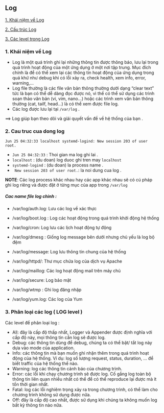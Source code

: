 ## Log

[1. Khái niệm về Log ](h#khainiem-log)

[2. Cấu trúc Log ](#cautruc-log)


[3. Các level trong Log ](#level-log)






<a name="khainiem-log"></a>
### 1. Khái niệm về Log

- Log là một quá trình ghi lại những thông tin được thông báo, lưu lại trong quá trình hoạt động của một ứng dụng ở một nơi tập trung. Mục đích chính là để có thể xem lại các thông tin hoạt động của ứng dụng trong quá khứ như debug khi có lỗi xảy ra, check health, xem info, error, warning,…
- Log file thường là các file văn bản thông thường dưới dạng “clear text” tức là bạn có thể dễ dàng đọc được nó, vì thế có thể sử dụng các trình soạn thảo văn bản (vi, vim, nano...) hoặc các trình xem văn bản thông thường (cat, tailf, head...) là có thể xem được file log.
- Các log được lưu lại tại ` /var/log ` .
  
 ==> Log giúp bạn theo dõi và giải quyết vấn đề về hệ thống của bạn .
<a name="cautruc-log"></a>
 ### 2. Cau truc cua dong log

 ` Jun 25 04:32:33 localhost systemd-logind: New session 203 of user root. `

 - ` Jun 25 04:32:33 ` : Thoi gian ma log ghi lai .
 - ` localhost ` : (du doan) log duoc ghi tren may ` localhost ` 
 - ` systemd-logind ` : (du doan) la process name .
 - `  New session 203 of user root. `: la noi dung cua log .
  

  **NOTE**: Các log process khác nhau hay các app khác nhau sẽ có cú pháp ghi log riêng và được đặt ở từng mục của app trong ` /var/log `
   
 ##### Cac name file log chinh :

- /var/log/auth.log: Lưu các log về xác thực

- /var/log/boot.log : Log các hoạt động trong quá trình khởi động hệ thống

- /var/log/cron: Log lưu các lịch hoạt động tự động

- /var/log/dmesg : Giống log message bên dưới nhưng chủ yếu là log bộ đệm

- /var/log/message: Log lưu thông tin chung của hệ thống

- /var/log/httpd/: Thư mục chứa log của dịch vụ Apache

- /var/log/maillog: Các log hoạt động mail trên máy chủ

- /var/log/secure: Log bảo mật

- /var/log/wtmp  : Ghi log đăng nhập

- /var/log/yum.log: Các log của Yum
<a name="phanloai-log"></a>
### 3. Phân loại các log ( LOG level )

Các level để phân loại log : 

- All: đây là cấp độ thấp nhất, Logger và Appender được định nghĩa với cấp độ này, mọi thông tin cần log sẽ được log.
- Debug: các thông tin dùng để debug, chúng ta có thể bật/ tắt log này dựa vào mode của application.
- Info: các thông tin mà bạn muốn ghi nhận thêm trong quá trình hoạt động của hệ thống. Ví dụ: log số lượng request, status, duration, … để biết traffic của hệ thống thế nào.
- Warning: log các thông tin cảnh báo của chương trình.
- Error: các lỗi khi chạy chương trình sẽ được log. Cố gắng log toàn bộ thông tin liên quan nhiều nhất có thể để có thể reproduce lại được mà ít tốn thời gian nhất.
- Fatal: log các lỗi nghiêm trọng xảy ra trong chương trình, có thể làm cho chương trình không sử dụng được nữa.
- Off: đây là cấp độ cao nhất, được sử dụng khi chúng ta không muốn log bất kỳ thông tin nào nữa.


